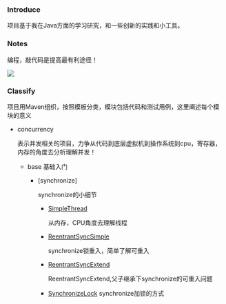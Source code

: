 ### Introduce

项目基于我在Java方面的学习研究，和一些创新的实践和小工具。
### Notes

编程，敲代码是提高最有利途径！

![](http://7xvboh.com1.z0.glb.clouddn.com/java.jpg)

### Classify

项目用Maven组织，按照模板分类，模块包括代码和测试用例，这里阐述每个模块的意义

* concurrency
   
   表示并发相关的项目，力争从代码到底层虚拟机到操作系统到cpu，寄存器，内存的角度去分析理解并发！
   * base 
     基础入门
     * [synchronize]
       
       synchronize的小细节
       
       * [SimpleThread](./concurrency/src/main/java/base/SimpleThread.java)
         
         从内存，CPU角度去理解线程
       * [ReentrantSyncSimple](./concurrency/src/main/java/base/synchronize/ReentrantSyncSimple.java)
         
         synchronize锁重入，简单了解可重入
       * [ReentrantSyncExtend](./concurrency/src/main/java/base/synchronize/ReentrantSyncExtend.java)
          
          ReentrantSyncExtend,父子继承下synchronize的可重入问题
       * [SynchronizeLock](./concurrency/src/main/java/base/synchronize/SynchronizeLock)
          synchronize加锁的方式
      
      
      
      
      
      
      
      
      
      
      
      
      
      
      
      
      
      
      